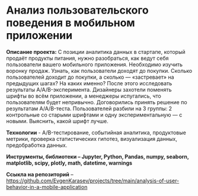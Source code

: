 # Анализ пользовательского поведения в мобильном приложении

**Описание проекта:** 
С позиции аналитика данных в стартапе, который продаёт продукты питания, нужно разобраться, как ведут себя пользователи вашего мобильного приложения.
Необходимо изучить воронку продаж. Узнать, как пользователи доходят до покупки. Сколько пользователей доходит до покупки, а сколько — «застревает» на предыдущих шагах? На каких именно?
После этого исследовать результаты A/A/B-эксперимента. Дизайнеры захотели поменять шрифты во всём приложении, а менеджеры испугались, что пользователям будет непривычно. Договорились принять решение по результатам A/A/B-теста. Пользователей разбили на 3 группы: 2 контрольные со старыми шрифтами и одну экспериментальную — с новыми. Выяснить, какой шрифт лучше.

**Технологии** - A/B-тестирование, событийная аналитика, продуктовые метрики, проверка статистических гипотез, визуализация данных, предобработка данных.

**Инструменты, библиотеки – Jupyter, Python, Pandas, numpy, seaborn, matplotlib, scipy, plotly, math, datetime, warnings**

**Ссыкла на репозиторий** – https://github.com/EvgenKarasev/projects/tree/main/analysis-of-user-behavior-in-a-mobile-application
